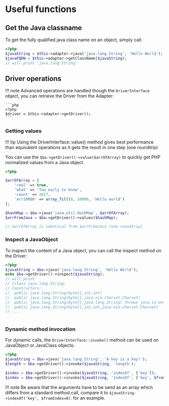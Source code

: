 # Useful functions
                          
## Get the Java classname

To get the fully qualified java class name on an object, simply call:

```php
<?php
$javaString = $this->adapter->java('java.lang.String', 'Hello World');
$javaFQDN = $this->adapter->getClassName($javaString);
// will print 'java.lang.String'
```

## Driver operations

!!! note
    Advanced operations are handled though the `DriverInterface` object, you can
    retrieve the Driver from the Adapter:
    
    ```php
    <?php
    $driver = $this->adapter->getDriver();
    ```

### Getting values

!!! tip
    Using the DriverInterface::value() method gives best performance than
    equivalent operations as it gets the result in one step (one roundtrip)

You can use the `$ba->getDriver()->value($arrOfArray)` to quickly 
get PHP normalized values from a Java object.

```php
<?php

$arrOfArray = [
    'real' => true,
    'what' => 'Too early to know',
    'count' => 2017,
    'arr10000' => array_fill(0, 10000, 'Hello world')
];

$hashMap = $ba->java('java.util.HashMap', $arrOfArray);
$arrFromJava = $ba->getDriver()->values($hashMap);

// $arrOfArray is identical from $arrFromJava (one roundtrip) 
```
      

### Inspect a JavaObject
  
To inspect the content of a Java object, you can call the inspect method on the Driver:
  
```php
<?php
$javaString = $ba->java('java.lang.String', 'Hello World');
echo $ba->getDriver()->inspect($javaString);
// will print
// [class java.lang.String:
// Constructors:
//  public java.lang.String(byte[],int,int)
//  public java.lang.String(byte[],java.nio.charset.Charset)
//  public java.lang.String(byte[],java.lang.String) throws java.io.UnsupportedEncodingException
//  public java.lang.String(byte[],int,int,java.nio.charset.Charset)
// ...
  
```
  
### Dynamic method invocation

For dynamic calls, the `DriverInterface::invoke()` method can be used on JavaObject or
JavaClass objects:

```php
<?php
$javaString = $ba->java('java.lang.String', 'A key is a key!');
$length = $ba->getDriver()->invoke($javaString, 'length');

$index = $ba->getDriver()->invoke($javaString, 'indexOf', ['key']);
$index = $ba->getDriver()->invoke($javaString, 'indexOf', ['key', $fromIndex=8]);
```

!!! note
    Be aware that the arguments have to be send as an array which differs from 
    a standard method call, compare it to `$javaString->indexOf('key', $fromIndex=8)`.
    for an example. 
  
